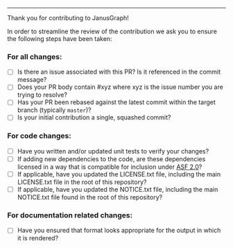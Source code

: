-----

Thank you for contributing to JanusGraph!

In order to streamline the review of the contribution we ask you
to ensure the following steps have been taken:

### For all changes:
- [ ] Is there an issue associated with this PR? Is it referenced in the commit message?
- [ ] Does your PR body contain #xyz where xyz is the issue number you are trying to resolve?
- [ ] Has your PR been rebased against the latest commit within the target branch (typically `master`)?
- [ ] Is your initial contribution a single, squashed commit?

### For code changes:
- [ ] Have you written and/or updated unit tests to verify your changes?
- [ ] If adding new dependencies to the code, are these dependencies licensed in a way that is compatible for inclusion under [ASF 2.0](https://www.apache.org/legal/resolved.html#category-a)?
- [ ] If applicable, have you updated the LICENSE.txt file, including the main LICENSE.txt file in the root of this repository?
- [ ] If applicable, have you updated the NOTICE.txt file, including the main NOTICE.txt file found in the root of this repository?

### For documentation related changes:
- [ ] Have you ensured that format looks appropriate for the output in which it is rendered?
